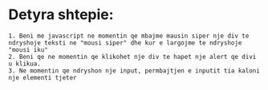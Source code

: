 # Detyra shtepie: 
    1. Beni me javascript ne momentin qe mbajme mausin siper nje div te ndryshoje teksti ne "mousi siper" dhe kur e largojme te ndryshoje "mousi iku"
    2. Beni qe ne momentin qe klikohet nje div te hapet nje alert qe divi u klikua.
    3. Ne momentin qe ndryshon nje input, permbajtjen e inputit tia kaloni nje elementi tjeter
    